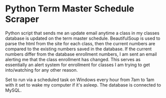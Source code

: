 # Python Term Master Schedule Scraper
Python script that sends me an update email anytime a class in my classes database is updated on the term master schedule. BeautifulSoup is used to parse the html from the site for each class, then the current numbers are compared to the existing numbers saved in the database. If the current numbers differ from the database enrollment numbers, I am sent an email alerting me that the class enrollment has changed. This serves as essentially an alert system for enrollment for classes I am trying to get into/watching for any other reason. 
  
Set to run via a scheduled task on Windows every hour from 7am to 1am with it set to wake my computer if it's asleep. The database is connected to MySQL.

